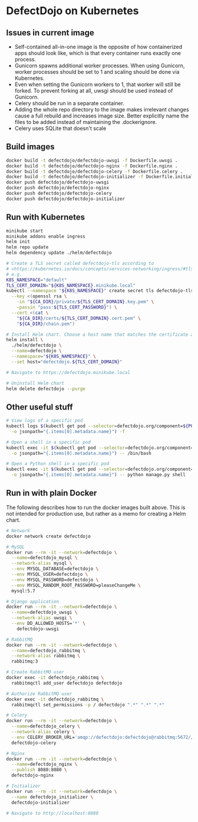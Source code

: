 # DefectDojo on Kubernetes

## Issues in current image

* Self-contained all-in-one image is the opposite of how containerized apps
  should look like, which is that every container runs exactly one process.
* Gunicorn spawns additional worker processes. When using Gunicorn, worker
  processes should be set to 1 and scaling should be done via Kubernetes.
* Even when setting the Gunicorn workers to 1, that worker will still be forked.
  To prevent forking at all, uwsgi should be used instead of Gunicorn.
* Celery should be run in a separate container.
* Adding the whole repo directory to the image makes irrelevant changes cause
  a full rebuild and increases image size. Better explicitly name the files to
  be added instead of maintaining the .dockerignore.
* Celery uses SQLite that doesn't scale

## Build images

```zsh
docker build -t defectdojo/defectdojo-uwsgi -f Dockerfile.uwsgi .
docker build -t defectdojo/defectdojo-nginx -f Dockerfile.nginx .
docker build -t defectdojo/defectdojo-celery -f Dockerfile.celery .
docker build -t defectdojo/defectdojo-initializer -f Dockerfile.initializer .
docker push defectdojo/defectdojo-uwsgi
docker push defectdojo/defectdojo-nginx
docker push defectdojo/defectdojo-celery
docker push defectdojo/defectdojo-initializer
```

## Run with Kubernetes

```zsh
minikube start
minikube addons enable ingress
helm init
helm repo update
helm dependency update ./helm/defectdojo

# Create a TLS secret called defectdojo-tls according to
# <https://kubernetes.io/docs/concepts/services-networking/ingress/#tls>
# e.g.
K8S_NAMESPACE="default"
TLS_CERT_DOMAIN="${K8S_NAMESPACE}.minikube.local"
kubectl --namespace "${K8S_NAMESPACE}" create secret tls defectdojo-tls \
  --key <(openssl rsa \
    -in "${CA_DIR}/private/${TLS_CERT_DOMAIN}.key.pem" \
    -passin "pass:${TLS_CERT_PASSWORD}") \
  --cert <(cat \
    "${CA_DIR}/certs/${TLS_CERT_DOMAIN}.cert.pem" \
    "${CA_DIR}/chain.pem")

# Install Helm chart. Choose a host name that matches the certificate above
helm install \
  ./helm/defectdojo \
  --name=defectdojo \
  --namespace="${K8S_NAMESPACE}" \
  --set host="defectdojo.${TLS_CERT_DOMAIN}"

# Navigate to https://defectdojo.minikube.local

# Uninstall Helm chart
helm delete defectdojo --purge
```

## Other useful stuff

```zsh
# View logs of a specific pod
kubectl logs $(kubectl get pod --selector=defectdojo.org/component=${POD} \
  -o jsonpath="{.items[0].metadata.name}") -f

# Open a shell in a specific pod
kubectl exec -it $(kubectl get pod --selector=defectdojo.org/component=${POD} \
  -o jsonpath="{.items[0].metadata.name}") -- /bin/bash

# Open a Python shell in a specific pod
kubectl exec -it $(kubectl get pod --selector=defectdojo.org/component=${POD} \
  -o jsonpath="{.items[0].metadata.name}") -- python manage.py shell
```

## Run in with plain Docker

The following describes how to run the docker images built above. This is not
intended for production use, but rather as a memo for creating a Helm chart.

```zsh
# Network
docker network create defectdojo

# MySQL
docker run --rm -it --network=defectdojo \
  --name=defectdojo_mysql \
  --network-alias mysql \
  --env MYSQL_DATABASE=defectdojo \
  --env MYSQL_USER=defectdojo \
  --env MYSQL_PASSWORD=defectdojo \
  --env MYSQL_RANDOM_ROOT_PASSWORD=pleaseChangeMe \
  mysql:5.7

# Django application
docker run --rm -it --network=defectdojo \
  --name=defectdojo_uwsgi \
  --network-alias uwsgi \
  --env DD_ALLOWED_HOSTS='*' \
    defectdojo-uwsgi

# RabbitMQ
docker run --rm -it --network=defectdojo \
  --name=defectdojo_rabbitmq \
  --network-alias rabbitmq \
  rabbitmq:3

# Create RabbitMQ user
docker exec -it defectdojo_rabbitmq \
  rabbitmqctl add_user defectdojo defectdojo

# Authorize RabbitMQ user
docker exec -it defectdojo_rabbitmq \
  rabbitmqctl set_permissions -p / defectdojo ".*" ".*" ".*"

# Celery
docker run --rm -it --network=defectdojo \
  --name=defectdojo_celery \
  --network-alias celery \
  --env CELERY_BROKER_URL='amqp://defectdojo:defectdojo@rabbitmq:5672//' \
  defectdojo-celery

# Nginx
docker run --rm -it --network=defectdojo \
  --name=defectdojo_nginx \
  --publish 8080:8080 \
  defectdojo-nginx

# Initializer
docker run --rm -it --network=defectdojo \
  --name defectdojo_initializer \
  defectdojo-initializer

# Navigate to http://localhost:8080
```
